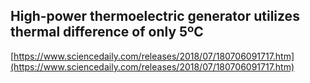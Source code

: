 ## High-power thermoelectric generator utilizes thermal difference of only 5ºC
  
  [https://www.sciencedaily.com/releases/2018/07/180706091717.htm](https://www.sciencedaily.com/releases/2018/07/180706091717.htm)